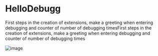 # HelloDebugg
First steps in the creation of extensions, make a greeting when entering debugging and counter of number of debugging timesFirst steps in the creation of extensions, make a greeting when entering debugging and counter of number of debugging times

![image](https://user-images.githubusercontent.com/54686131/217658109-fd3327d1-b47d-4000-855e-eb3b213ac8e3.png)

